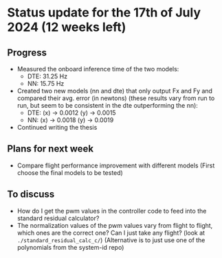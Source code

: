 # Status update for the 17th of July 2024 (12 weeks left)

## Progress
- Measured the onboard inference time of the two models:
    - DTE: 31.25 Hz
    - NN: 15.75 Hz
- Created two new models (nn and dte) that only output Fx and Fy and compared their avg. error (in newtons) (these results vary from run to run, but seem to be consistent in the dte outperforming the nn):
    - DTE: (x) -> 0.0012 (y) -> 0.0015
    - NN: (x) -> 0.0018 (y) -> 0.0019
- Continued writing the thesis

## Plans for next week
- Compare flight performance improvement with different models (First choose the final models to be tested)

## To discuss
- How do I get the pwm values in the controller code to feed into the standard residual calculator?
- The normalization values of the pwm values vary from flight to flight, which ones are the correct one? Can I just take any flight? (look at `./standard_residual_calc_c/`) (Alternative is to just use one of the polynomials from the system-id repo)
